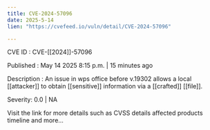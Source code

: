 ```yaml
---
title: CVE-2024-57096
date: 2025-5-14
lien: "https://cvefeed.io/vuln/detail/CVE-2024-57096"

---
```


CVE ID : CVE-[[2024]]-57096

Published :  May 14
2025
8:15 p.m. | 15 minutes ago

Description : An issue in wps office before v.19302 allows a local [[attacker]] to obtain [[sensitive]] information via a [[crafted]] [[file]].

Severity: 0.0 | NA

Visit the link for more details
such as CVSS details
affected products
timeline
and more...
